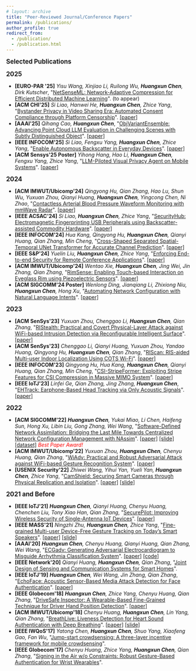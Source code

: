 ```yaml
---
# layout: archive
title: "Peer-Reviewed Journal/Conference Papers"
permalink: /publications/
author_profile: true
redirect_from:
  - /publication/
  - /publication.html
---
```


<!-- {% if author.googlescholar %}
  You can also find my articles on <u><a href="{{author.googlescholar}}">my Google Scholar profile</a>.</u>
{% endif %}

{% include base_path %}

{% for post in site.publications reversed %}
  {% include archive-single.html %}
{% endfor %} -->

<big>**Selected Publications**</big>

<big>**2025**</big>

- **[EURO-PAR '25]** _Yisu Wang, Xinjiao Li, Ruilong Wu, **Huangxun Chen**, Dirk Kutscher_, "[NetSenseML: Network-Adaptive Compression for Efficient Distributed Machine Learning]()". (to appear)
- **[ACM CHI'25]** _Si Liao, Hanwei He, **Huangxun Chen**, Zhice Yang_, "[Bystander Privacy in Video Sharing Era: Automated Consent Compliance through Platform Censorship]()". [[paper]](https://amyworkspace.github.io/hxchen/files/chi25-selfflag.pdf)
- **[AAAI'25]** _Qihang Cao, **Huangxun Chen**_, "[ObjVariantEnsemble: Advancing Point Cloud LLM Evaluation in Challenging Scenes with Subtly Distinguished Object](https://arxiv.org/abs/2412.14837)". [[paper]](https://amyworkspace.github.io/hxchen/files/aaai25-ove.pdf)
- **[IEEE INFOCOM'25]** _Si Liao, Fengxu Yang, **Huangxun Chen**, Zhice Yang_, "[Enable Autonomous Backscatter in Everyday Devices](https://infocom2025.ieee-infocom.org/program/accepted-paper-list-main-conference)". [[paper]](https://amyworkspace.github.io/hxchen/files/infocom25_emscatter.pdf)
- **[ACM Sensys'25 Poster]** _Yihong Hang, Hao Li, **Huangxun Chen**, Fengxu Yang, Zhice Yang_, "[LLM-Piloted Visual Privacy Agent on Mobile Systems](https://dl.acm.org/doi/10.1145/3715014.3724025)". [[paper]](https://amyworkspace.github.io/hxchen/files/sensys25posters-privacyagent.pdf)


<big>**2024**</big>

- **[ACM IMWUT/Ubicomp'24]** _Qingyong Hu, Qian Zhang, Hao Lu, Shun Wu, Yuxuan Zhou, Qianyi Huang, **Huangxun Chen**, Yingcong Chen, Ni Zhao_, "[Contactless Arterial Blood Pressure Waveform Monitoring with mmWave Radar](https://dl.acm.org/doi/10.1145/3699781)". [[paper]](https://amyworkspace.github.io/hxchen/files/ubicomp24-wavebp.pdf)
- **[IEEE ACSAC'24]** _Si Liao, **Huangxun Chen**, Zhice Yang_, "[SecurityHub: Electromagnetic Fingerprinting USB Peripherals using Backscatter-assisted Commodity Hardware](https://www.openconf.org/acsac2024/modules/request.php?module=oc_program&action=program.php&p=program)". [[paper]](https://amyworkspace.github.io/hxchen/files/acsac24-securityhub.pdf)
- **[IEEE INFOCOM'24]** _Hua Kang, Qingyong Hu, **Huangxun Chen**, Qianyi Huang, Qian Zhang, Min Cheng_, "[Cross-Shaped Separated Spatial-Temporal UNet Transformer for Accurate Channel Prediction](https://infocom2024.ieee-infocom.org/program/accepted-paper-list-main-conference)". [[paper]](https://amyworkspace.github.io/hxchen/files/infocom24-cs3tunet.pdf)
- **[IEEE S&P'24]** _Yuelin Liu, **Huangxun Chen**, Zhice Yang_, "[Enforcing End-to-end Security for Remote Conference Applications](https://www.computer.org/csdl/proceedings-article/sp/2024/313000a202/1WPcYvAYYaA)". [[paper]](https://amyworkspace.github.io/hxchen/files/sp24-mTunnel.pdf)
- **[ACM IMWUT/Ubicomp'24]** _Wentao Xie, **Huangxun Chen**, Jing Wei, Jin Zhang, Qian Zhang_, "[RimSense: Enabling Touch-based Interaction on Eyeglass Rim using Piezoelectric Sensors](https://dl.acm.org/doi/10.1145/3631456)". [[paper]](https://amyworkspace.github.io/hxchen/files/ubicomp24-rimsense.pdf)
- **[ACM SIGCOMM'24 Poster]** _Wenlong Ding, Jianqiang Li, Zhixiong Niu, **Huangxun Chen**, Hong Xu_, "[Automating Network Configuration with Natural Language Intents](https://dl.acm.org/doi/10.1145/3672202.3673721)". [[paper]](https://amyworkspace.github.io/hxchen/files/sigcomm24poster-etna.pdf)

<big>**2023**</big>

- **[ACM SenSys'23]** _Yuxuan Zhou, Chenggao Li, **Huangxun Chen**, Qian Zhang_, "[RIStealth: Practical and Covert Physical-Layer Attack against WiFi-based Intrusion Detection via Reconfigurable Intelligent Surface](https://sensys.acm.org/2023/program/)". [[paper]](https://amyworkspace.github.io/hxchen/files/sensys23-ristealth.pdf)
- **[ACM SenSys'23]** _Chenggao Li, Qianyi Huang, Yuxuan Zhou, Yandao Huang, Qingyong Hu, **Huangxun Chen**, Qian Zhang_, "[RIScan: RIS-aided Multi-user Indoor Localization Using COTS Wi-Fi](https://sensys.acm.org/2023/program/)". [[paper]](https://amyworkspace.github.io/hxchen/files/sensys23-riscan.pdf)
- **[IEEE INFOCOM'23]** _Qingyong Hu, Hua Kang, **Huangxun Chen**, Qianyi Huang, Qian Zhang, Min Cheng_, "[CSI-StripeFormer: Exploiting Stripe Features for CSI Compression in Massive MIMO System](https://infocom.info/day/3/track/Track%20B)". [[paper]](https://amyworkspace.github.io/hxchen/files/infocom23-csistripeformer.pdf)
- **[IEEE IoTJ'23]** _Linfei Ge, Qian Zhang, Jing Zhang, **Huangxun Chen**_, "[EHTrack: Earphone-Based Head Tracking via Only Acoustic Signals](https://ieeexplore.ieee.org/abstract/document/10192901)". [[paper]](https://amyworkspace.github.io/hxchen/files/iotj23-ehtrack.pdf)

<big>**2022**</big>

- **[ACM SIGCOMM'22]** _**Huangxun Chen**, Yukai Miao, Li Chen, Haifeng Sun, Hong Xu, Libin Liu, Gong Zhang, Wei Wang_, "[Software-Defined Network Assimilation: Bridging the Last Mile Towards Centralized Network Configuration Management with NAssim](https://dl.acm.org/doi/10.1145/3544216.3544244)". [[paper]](https://amyworkspace.github.io/hxchen/files/sigcomm22-nassim.pdf) [[slide]](https://amyworkspace.github.io/hxchen/files/sigcomm22-nassim-slide.pdf) [[dataset]](https://github.com/AmyWorkspace/nassim) _<font color=red>Best Paper Award!</font>_
- **[ACM IMWUT/Ubicomp'22]** _Yuxuan Zhou, **Huangxun Chen**, Chenyu Huang, Qian Zhang_, "[WiAdv: Practical and Robust Adversarial Attack against WiFi-based Gesture Recognition System](https://dl.acm.org/doi/abs/10.1145/3534618)". [[paper]](https://amyworkspace.github.io/hxchen/files/ubicomp22-wiadv.pdf)
- **[USENIX Security'22]** _Zhiwei Wang, Yihui Yan, Yueli Yan, **Huangxun Chen**, Zhice Yang_, "[CamShield: Securing Smart Cameras through Physical Replication and
  Isolation](https://www.usenix.org/conference/usenixsecurity22/presentation/wang-zhiwei)". [[paper]](https://www.yangzhice.com/docforweb/CamShield/CamShield_Security.pdf) [[slide]](https://www.usenix.org/system/files/sec22_slides-wang_zhiwei.pdf)

<big>**2021 and Before**</big>

- **[IEEE IoTJ'21]** _**Huangxun Chen**, Qianyi Huang, Chenyu Huang, Chenchen Liu, Tony Xiao Han, Qian Zhang_, "[SecurePilot: Improving Wireless Security of Single-Antenna IoT Devices](https://ieeexplore.ieee.org/document/9427993/)". [[paper]](https://amyworkspace.github.io/hxchen/files/iotj21-securepilot.pdf)
- **[IEEE MASS'21]** _Ningzhi Zhu, **Huangxun Chen**, Zhice Yang_, "[Fine-grained Multi-user Device-Free Gesture Tracking on Today’s Smart Speakers](https://ieeexplore.ieee.org/document/9637756)". [[paper]](https://amyworkspace.github.io/hxchen/files/mass2021-sparsetrack.pdf) [[slide]](https://amyworkspace.github.io/hxchen/files/mass2021-sparsetrack-slide.pdf)
- **[AAAI'20]** _**Huangxun Chen**, Chenyu Huang, Qianyi Huang, Qian Zhang, Wei Wang_, "[ECGadv: Generating Adversarial Electrocardiogram to Misguide Arrhythmia Classification System](https://ojs.aaai.org/index.php/AAAI/article/view/5748/5604)". [[paper]](https://amyworkspace.github.io/hxchen/files/aaai2020-ecgadv.pdf) [[code]](https://github.com/codespace123/ECGadv)
- **[IEEE Network'20]** _Qianyi Huang, **Huangxun Chen**, Qian Zhang_, "[Joint Design of Sensing and Communication Systems for Smart Homes](https://ieeexplore.ieee.org/document/9143269)".
- **[IEEE IoTJ'19]** _**Huangxun Chen**, Wei Wang, Jin Zhang, Qian Zhang_, "[EchoFace: Acoustic Sensor-Based Media Attack Detection for Face Authentication](https://ieeexplore.ieee.org/document/8932608/)". [[paper]](https://amyworkspace.github.io/hxchen/files/iotj19-echoface.pdf)
- **[IEEE Globecom'18]** _**Huangxun Chen**, Zhice Yang, Chenyu Huang, Qian Zhang_, "[DriveSafe Inspector: A Wearable-Based Fine-Grained Technique for Driver Hand Position Detection](https://ieeexplore.ieee.org/document/8647653)". [[paper]](https://amyworkspace.github.io/hxchen/files/globecom2018-drivesafe.pdf)
- **[ACM IMWUT/Ubicomp'18]** _Chenyu Huang, **Huangxun Chen**, Lin Yang, Qian Zhang_, "[BreathLive: Liveness Detection for Heart Sound Authentication with Deep Breathing](https://dl.acm.org/doi/10.1145/3191744)". [[paper]](https://amyworkspace.github.io/hxchen/files/ubicomp18-breathlive.pdf) [[slide]](https://amyworkspace.github.io/hxchen/files/ubicomp18-breathlive-slide.pdf)
- **[IEEE IWQoS'17]** _Yatong Chen, **Huangxun Chen**, Shuo Yang, Xiaofeng Gao, Fan Wu_, "[Jump-start crowdsensing: A three-layer incentive framework for mobile crowdsensing](https://ieeexplore.ieee.org/document/7969168)".
- **[IEEE Globecom'17]** _Chenyu Huang, Zhice Yang, **Huangxun Chen**, Qian Zhang_, "[Signing in the Air w/o Constraints: Robust Gesture-Based Authentication for Wrist Wearables](http://ieeexplore.ieee.org/document/8253995/)".
